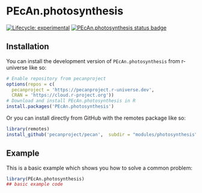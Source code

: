 
# PEcAn.photosynthesis

<!-- badges: start -->

[![Lifecycle: experimental](https://img.shields.io/badge/lifecycle-experimental-orange.svg)](https://lifecycle.r-lib.org/articles/stages.html#experimental)
[![PEcAn.photosynthesis status badge](https://pecanproject.r-universe.dev/badges/PEcAn.photosynthesis)](https://pecanproject.r-universe.dev/PEcAn.photosynthesis)

<!-- badges: end -->

## Installation

You can install the development version of `PEcAn.photosynthesis` from r-universe like so:

``` r
# Enable repository from pecanproject
options(repos = c(
  pecanproject = 'https://pecanproject.r-universe.dev',
  CRAN = 'https://cloud.r-project.org'))
# Download and install PEcAn.photosynthesis in R
install.packages('PEcAn.photosynthesis')
```

Or you can install directly from GitHub with the remotes package like so:

``` r
library(remotes)
install_github('pecanproject/pecan',  subdir = "modules/photosynthesis")
```

## Example

This is a basic example which shows you how to solve a common problem:

``` r
library(PEcAn.photosynthesis)
## basic example code
```

